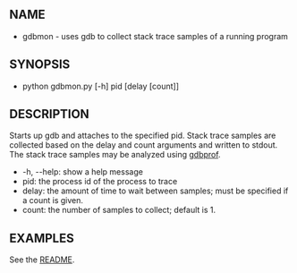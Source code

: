 ## NAME
* gdbmon - uses gdb to collect stack trace samples of a running program

## SYNOPSIS
* python gdbmon.py [-h] pid [delay [count]]

## DESCRIPTION

Starts up gdb and attaches to the specified pid. Stack trace samples
are collected based on the delay and count arguments and written to
stdout. The stack trace samples may be analyzed using
[gdbprof](gdbprof.md).

* -h, --help: show a help message
* pid: the process id of the process to trace
* delay: the amount of time to wait between samples; must be specified if a count is given.
* count: the number of samples to collect; default is 1.

## EXAMPLES

See the [README](README.md).
